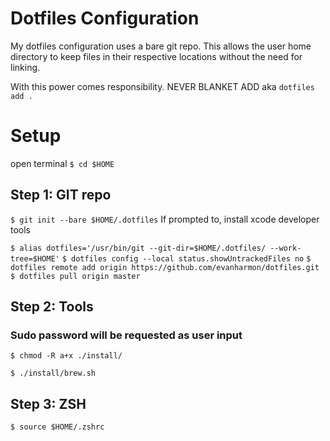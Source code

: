 # Dotfiles Configuration

My dotfiles configuration uses a bare git repo. This allows the user home
directory to keep files in their respective locations without the need for
linking.

With this power comes responsibility. NEVER BLANKET ADD aka `dotfiles add .`

# Setup
open terminal
`$ cd $HOME`

## Step 1: GIT repo
`$ git init --bare $HOME/.dotfiles`
If prompted to, install xcode developer tools

`$ alias dotfiles='/usr/bin/git --git-dir=$HOME/.dotfiles/ --work-tree=$HOME'`
`$ dotfiles config --local status.showUntrackedFiles no`
`$ dotfiles remote add origin https://github.com/evanharmon/dotfiles.git`
`$ dotfiles pull origin master`

## Step 2: Tools
### Sudo password will be requested as user input
`$ chmod -R a+x ./install/`

`$ ./install/brew.sh`

## Step 3: ZSH
`$ source $HOME/.zshrc`
